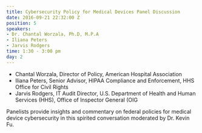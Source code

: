 ```yaml
---
title: Cybersecurity Policy for Medical Devices Panel Discussion
date: 2016-09-21 22:32:00 Z
position: 5
speakers:
- Dr. Chantal Worzala, Ph.D, M.P.A
- Iliana Peters
- Jarvis Rodgers
time: 1:30 - 3:00 pm
day: 2
---
```


* Chantal Worzala, Director of Policy, American Hospital Association
* Iliana Peters, Senior Advisor, HIPAA Compliance and Enforcement, HHS Office for Civil Rights
* Jarvis Rodgers, IT Audit Director, U.S. Department of Health and Human Services (HHS), Office of Inspector General (OIG


Panelists provide insights and commentary on federal policies for medical device cybersecurity in this spirited conversation moderated by Dr. Kevin Fu.
